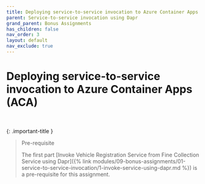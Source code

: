 ```yaml
---
title: Deploying service-to-service invocation to Azure Container Apps (ACA)
parent: Service-to-service invocation using Dapr
grand_parent: Bonus Assignments
has_children: false
nav_order: 3
layout: default
nav_exclude: true
---
```


# Deploying service-to-service invocation to Azure Container Apps (ACA)

<br>

{: .important-title }
> Pre-requisite
>
> The first part [Invoke Vehicle Registration Service from Fine Collection Service using Dapr]({% link modules/09-bonus-assignments/01-service-to-service-invocation/1-invoke-service-using-dapr.md %}) is a pre-requisite for this assignment.
>

